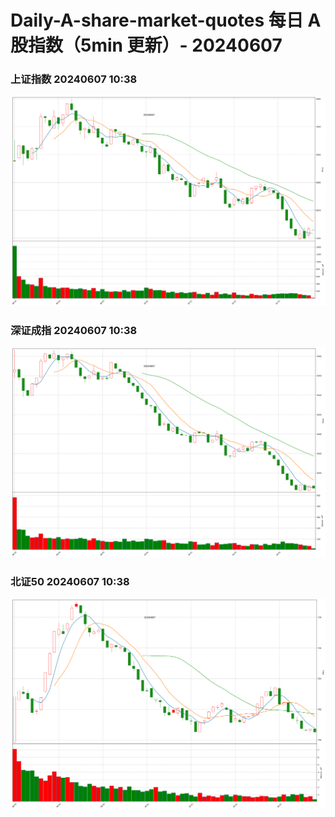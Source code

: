 
# Daily-A-share-market-quotes 每日 A 股指数（5min 更新）- 20240607

### 上证指数 20240607 10:38
![](./fig/2024/6/20240607-sh000001.png)

### 深证成指 20240607 10:38
![](./fig/2024/6/20240607-sz399001.png)

### 北证50 20240607 10:38
![](./fig/2024/6/20240607-bj899050.png)
